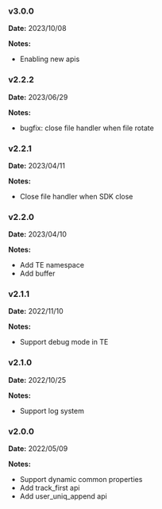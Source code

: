 ### v3.0.0
**Date:** 2023/10/08

**Notes:**

* Enabling new apis

### v2.2.2
**Date:** 2023/06/29

**Notes:**

* bugfix: close file handler when file rotate

### v2.2.1
**Date:** 2023/04/11

**Notes:**

* Close file handler when SDK close

### v2.2.0
**Date:** 2023/04/10

**Notes:**

* Add TE namespace
* Add buffer

### v2.1.1
**Date:** 2022/11/10

**Notes:**

* Support debug mode in TE

### v2.1.0
**Date:** 2022/10/25

**Notes:**

* Support log system

### v2.0.0
**Date:** 2022/05/09

**Notes:**

* Support dynamic common properties
* Add track_first api
* Add user_uniq_append api